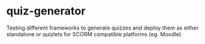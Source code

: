 # quiz-generator
Testing different frameworks to generate quizzes and deploy them as either standalone or quizlets for SCORM compatible platforms (eg. Moodle)
